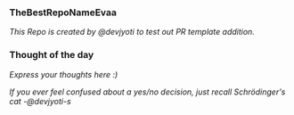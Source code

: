 ### TheBestRepoNameEvaa

_This Repo is created by @devjyoti to test out PR template addition._


### Thought of the day

_Express your thoughts here :)_

_If you ever feel confused about a yes/no decision, just recall Schrödinger's cat_
_-@devjyoti-s_